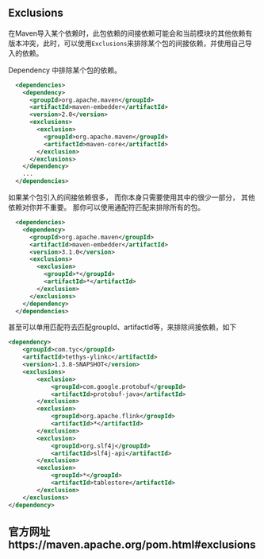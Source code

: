 



## Exclusions

在Maven导入某个依赖时，此包依赖的间接依赖可能会和当前模块的其他依赖有版本冲突，此时，可以使用`Exclusions`来排除某个包的间接依赖，并使用自己导入的依赖。 

Dependency 中排除某个包的依赖。

```xml
  <dependencies>
    <dependency>
      <groupId>org.apache.maven</groupId>
      <artifactId>maven-embedder</artifactId>
      <version>2.0</version>
      <exclusions>
        <exclusion>
          <groupId>org.apache.maven</groupId>
          <artifactId>maven-core</artifactId>
        </exclusion>
      </exclusions>
    </dependency>
    ...
  </dependencies>
```

如果某个包引入的间接依赖很多， 而你本身只需要使用其中的很少一部分， 其他依赖对你并不重要。 那你可以使用通配符匹配来排除所有的包。 

```xml
  <dependencies>
    <dependency>
      <groupId>org.apache.maven</groupId>
      <artifactId>maven-embedder</artifactId>
      <version>3.1.0</version>
      <exclusions>
        <exclusion>
          <groupId>*</groupId>
          <artifactId>*</artifactId>
        </exclusion>
      </exclusions>
    </dependency>
  </dependencies>
```

甚至可以单用匹配符去匹配groupId、artifactId等，来排除间接依赖，如下

```xml
<dependency>
    <groupId>com.tyc</groupId>
    <artifactId>tethys-ylinkc</artifactId>
    <version>1.3.8-SNAPSHOT</version>
    <exclusions>
        <exclusion>
            <groupId>com.google.protobuf</groupId>
            <artifactId>protobuf-java</artifactId>
        </exclusion>
        <exclusion>
            <groupId>org.apache.flink</groupId>
            <artifactId>*</artifactId>
        </exclusion>
        <exclusion>
            <groupId>org.slf4j</groupId>
            <artifactId>slf4j-api</artifactId>
        </exclusion>
        <exclusion>
            <groupId>*</groupId>
            <artifactId>tablestore</artifactId>
        </exclusion>
    </exclusions>
</dependency>
```

## 官方网址https://maven.apache.org/pom.html#exclusions

​        <Logger level="DEBUG" name="com.tyc.warehouse.judicial.process"/>